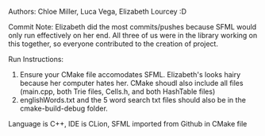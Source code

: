 Authors: Chloe Miller, Luca Vega, Elizabeth Lourcey :D

Commit Note: Elizabeth did the most commits/pushes because SFML would only run effectively on her end. All three of us were in the library working on this together, so everyone contributed to the creation of project.

Run Instructions:
1. Ensure your CMake file accomodates SFML. Elizabeth's looks hairy because her computer hates her. CMake shoudl also include all files (main.cpp, both Trie files, Cells.h, and both HashTable files)
2. englishWords.txt and the 5 word search txt files should also be in the cmake-build-debug folder.

Language is C++, IDE is CLion, SFML imported from Github in CMake file
